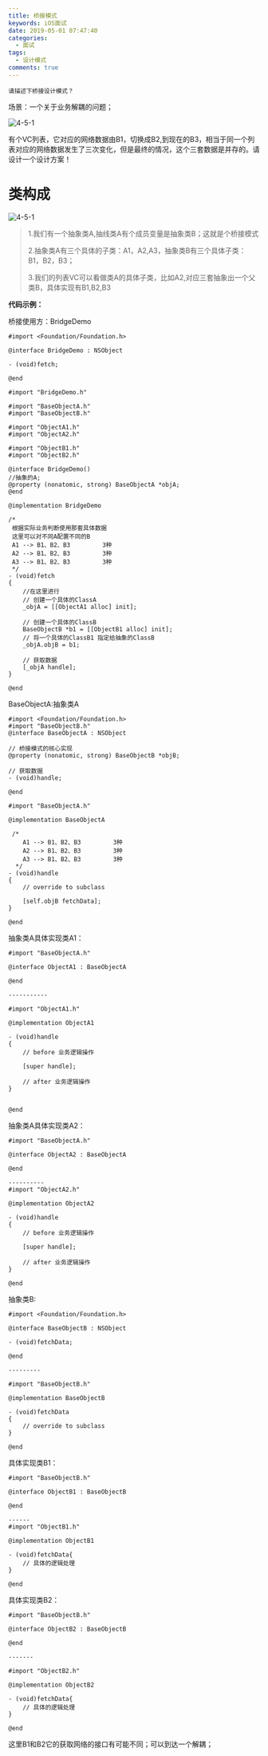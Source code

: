 ```yaml
---
title: 桥接模式
keywords: iOS面试
date: 2019-05-01 07:47:40
categories: 
  - 面试
tags:
  - 设计模式
comments: true
---
```


`请描述下桥接设计模式？`

场景：一个关于业务解耦的问题；

![4-5-1](https://raw.githubusercontent.com/HaviLee/Blog-Images/master/Tech/11-2-1.png)

有个VC列表，它对应的网络数据由B1，切换成B2,到现在的B3，相当于同一个列表对应的网络数据发生了三次变化，但是最终的情况，这个三套数据是并存的。请设计一个设计方案！

# 类构成

![4-5-1](https://raw.githubusercontent.com/HaviLee/Blog-Images/master/Tech/11-2-2.png)

> 1.我们有一个抽象类A,抽线类A有个成员变量是抽象类B；这就是个桥接模式
>
> 2.抽象类A有三个具体的子类：A1，A2,A3，抽象类B有三个具体子类：B1，B2，B3；
>
> 3.我们的列表VC可以看做类A的具体子类，比如A2,对应三套抽象出一个父类B，具体实现有B1,B2,B3

**代码示例：**

桥接使用方：BridgeDemo

```objc
#import <Foundation/Foundation.h>

@interface BridgeDemo : NSObject

- (void)fetch;

@end
```

```objc
#import "BridgeDemo.h"

#import "BaseObjectA.h"
#import "BaseObjectB.h"

#import "ObjectA1.h"
#import "ObjectA2.h"

#import "ObjectB1.h"
#import "ObjectB2.h"

@interface BridgeDemo()
//抽象的A;
@property (nonatomic, strong) BaseObjectA *objA;
@end

@implementation BridgeDemo

/*
 根据实际业务判断使用那套具体数据
 这里可以对不同A配置不同的B
 A1 --> B1、B2、B3         3种
 A2 --> B1、B2、B3         3种
 A3 --> B1、B2、B3         3种
 */
- (void)fetch
{
  	//在这里进行
    // 创建一个具体的ClassA
    _objA = [[ObjectA1 alloc] init];
    
    // 创建一个具体的ClassB
    BaseObjectB *b1 = [[ObjectB1 alloc] init];
    // 将一个具体的ClassB1 指定给抽象的ClassB
    _objA.objB = b1;
    
    // 获取数据
    [_objA handle];
}

@end
```

BaseObjectA:抽象类A

```objc
#import <Foundation/Foundation.h>
#import "BaseObjectB.h"
@interface BaseObjectA : NSObject

// 桥接模式的核心实现
@property (nonatomic, strong) BaseObjectB *objB;

// 获取数据
- (void)handle;

@end

```

```objc
#import "BaseObjectA.h"

@implementation BaseObjectA

 /*
    A1 --> B1、B2、B3         3种
    A2 --> B1、B2、B3         3种
    A3 --> B1、B2、B3         3种
  */
- (void)handle
{
    // override to subclass
    
    [self.objB fetchData];
}

@end
```

抽象类A具体实现类A1：

```objc
#import "BaseObjectA.h"

@interface ObjectA1 : BaseObjectA

@end
  
-----------
  
#import "ObjectA1.h"

@implementation ObjectA1

- (void)handle
{
    // before 业务逻辑操作
    
    [super handle];
    
    // after 业务逻辑操作
}


@end
```

抽象类A具体实现类A2：

```objc
#import "BaseObjectA.h"

@interface ObjectA2 : BaseObjectA

@end
  
----------
#import "ObjectA2.h"

@implementation ObjectA2

- (void)handle
{
    // before 业务逻辑操作
    
    [super handle];
    
    // after 业务逻辑操作
}

@end

```

抽象类B:

```objc
#import <Foundation/Foundation.h>

@interface BaseObjectB : NSObject

- (void)fetchData;

@end

---------
  
#import "BaseObjectB.h"

@implementation BaseObjectB

- (void)fetchData
{
    // override to subclass
}

@end
```

具体实现类B1：

```objc
#import "BaseObjectB.h"

@interface ObjectB1 : BaseObjectB

@end

------
#import "ObjectB1.h"

@implementation ObjectB1

- (void)fetchData{
    // 具体的逻辑处理
}

@end

```

具体实现类B2：

```objc
#import "BaseObjectB.h"

@interface ObjectB2 : BaseObjectB

@end
  
-------
  
#import "ObjectB2.h"

@implementation ObjectB2

- (void)fetchData{
    // 具体的逻辑处理
}

@end
```

这里B1和B2它的获取网络的接口有可能不同；可以到达一个解耦；